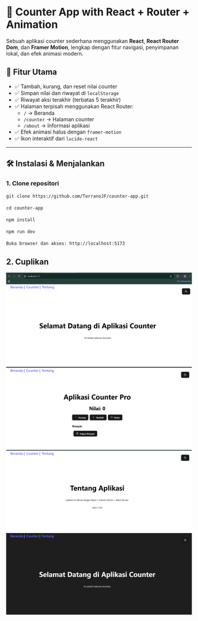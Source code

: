# 🧮 Counter App with React + Router + Animation

Sebuah aplikasi counter sederhana menggunakan **React**, **React Router Dom**, dan **Framer Motion**, lengkap dengan fitur navigasi, penyimpanan lokal, dan efek animasi modern.

## 🚀 Fitur Utama

- ✅ Tambah, kurang, dan reset nilai counter
- ✅ Simpan nilai dan riwayat di `localStorage`
- ✅ Riwayat aksi terakhir (terbatas 5 terakhir)
- ✅ Halaman terpisah menggunakan React Router:
  - `/` → Beranda
  - `/counter` → Halaman counter
  - `/about` → Informasi aplikasi
- ✅ Efek animasi halus dengan `framer-motion`
- ✅ Ikon interaktif dari `lucide-react`

---
## 🛠️ Instalasi & Menjalankan

### 1. Clone repositori 
```
git clone https://github.com/TerranoJF/counter-app.git

cd counter-app

npm install

npm run dev

Buka browser dan akses: http://localhost:5173
```

## 2. Cuplikan 
![Beranda](image.png)
![Counter](image-1.png)
![Tentang](image-2.png)
![Beranda Dark Theme](image-3.png)
